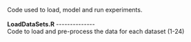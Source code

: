 Code used to load, model and run experiments.<br/>
<br/>
<b>LoadDataSets.R</b>
--------------<br/>
Code to load and pre-process the data for each dataset (1-24)


